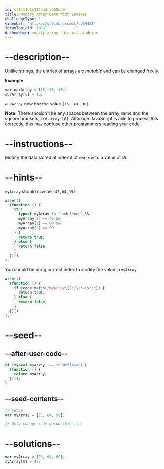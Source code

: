 ```yaml
---
id: cf1111c1c11feddfaeb8bdef
title: Modify Array Data With Indexes
challengeType: 1
videoUrl: "https://scrimba.com/c/czQM4A8"
forumTopicId: 18241
dashedName: modify-array-data-with-indexes
---
```


# --description--

Unlike strings, the entries of arrays are <dfn>mutable</dfn> and can be changed freely.

**Example**

```js
var ourArray = [50, 40, 30];
ourArray[0] = 15;
```

`ourArray` now has the value `[15, 40, 30]`.

**Note:** There shouldn't be any spaces between the array name and the square brackets, like `array [0]`. Although JavaScript is able to process this correctly, this may confuse other programmers reading your code.

# --instructions--

Modify the data stored at index `0` of `myArray` to a value of `45`.

# --hints--

`myArray` should now be `[45,64,99]`.

```js
assert(
  (function () {
    if (
      typeof myArray != "undefined" &&
      myArray[0] == 45 &&
      myArray[1] == 64 &&
      myArray[2] == 99
    ) {
      return true;
    } else {
      return false;
    }
  })()
);
```

You should be using correct index to modify the value in `myArray`.

```js
assert(
  (function () {
    if (code.match(/myArray\[0\]\s*=\s*/g)) {
      return true;
    } else {
      return false;
    }
  })()
);
```

# --seed--

## --after-user-code--

```js
if (typeof myArray !== "undefined") {
  (function () {
    return myArray;
  })();
}
```

## --seed-contents--

```js
// Setup
var myArray = [18, 64, 99];

// Only change code below this line
```

# --solutions--

```js
var myArray = [18, 64, 99];
myArray[0] = 45;
```
